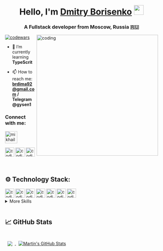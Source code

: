 <h1 align="center">Hello, I'm <a href="https://www.linkedin.com/in/dmitry-borisenko-9a8144128/" target="_blank">Dmitry Borisenko</a> 
<img src="https://github.com/blackcater/blackcater/raw/main/images/Hi.gif" height="32"/></h1>
<h3 align="center">A Fullstack developer from Moscow, Russia 🇷🇺</h3>

<img align="right" alt="coding" width="400" src="https://c.tenor.com/2uyENRmiUt0AAAAC/coding.gif">
<a href="https://www.codewars.com/" target="blank"><img alt="codewars" src="https://www.codewars.com/users/gysen/badges/large"></a>

- 🌱 I’m currently learning **TypeScrit**

- 📫 How to reach me: **brdima92@gmail.com / Telegram @gysen1**




<h3 align="left">Connect with me:</h3>
<p align="left">
<a href="https://www.linkedin.com/in/dmitry-borisenko-9a8144128/" target="_blank"><img align="center" src="https://raw.githubusercontent.com/rahuldkjain/github-profile-readme-generator/master/src/images/icons/Social/linked-in-alt.svg" alt="mikhail-gorbadey" height="40" width="40" /></a>


<a href="https://t.me/gysen1" target="_blank"> <img alt="coding" height="30" src="https://badges.aleen42.com/src/telegram.svg"></a>
<a href="https://instagram.com/gysen?igshid=YmMyMTA2M2Y=" target="_blank"><img alt="coding" height="30" src="https://badges.aleen42.com/src/instagram.svg"></a>
<a href="https://www.facebook.com/dmborisenko" target="_blank"><img alt="coding" height="30" src="https://badges.aleen42.com/src/facebook.svg"></a>

<br>


## ⚙️ Technology Stack:

  <img alt="coding" height="30" src="https://badges.aleen42.com/src/javascript.svg">
  <img alt="coding" height="30" src="https://badges.aleen42.com/src/typescript.svg">
  <img alt="coding" height="30" src="https://badges.aleen42.com/src/react.svg">
  <img alt="coding" height="30" src="https://badges.aleen42.com/src/redux.svg">
  <img alt="coding" height="30" src="https://badges.aleen42.com/src/node.svg">
  <img alt="coding" height="30" src="https://badges.aleen42.com/src/docker.svg">
  <img alt="coding" height="30" src="https://badges.aleen42.com/src/webpack.svg">

  
<details>
<summary>More Skills</summary>
<br>
  
  <img alt="coding" height="30" src="https://badges.aleen42.com/src/github.svg">
  <br>
  <br>
  <img alt="coding" height="30" src="https://badges.aleen42.com/src/gitlab.svg">
  <br>
  <br>
  <img alt="coding" height="30" src="https://badges.aleen42.com/src/visual_studio_code.svg">
  <br>
  <br>
  <img alt="coding" height="30" src="https://badges.aleen42.com/src/eslint.svg">
  <br>
  <br>
  <img alt="coding" height="30" src="https://badges.aleen42.com/src/jest_1.svg">
  <br>
  <br>
  <img alt="coding" height="30" src="https://badges.aleen42.com/src/npm.svg">
  <br>
  <br>
  <img alt="coding" height="30" src="https://badges.aleen42.com/src/tailwindcss.svg">
  
</details>

<br>

## &#x1f4c8; GitHub Stats

<br>

<a href="https://github.com/braydoncoyer">
  <img align="center" style="margin:0.5rem" src="https://github-readme-stats.vercel.app/api/top-langs/?username=braydoncoyer&hide=html,css&title_color=ffffff&text_color=c9cacc&icon_color=4AB197&bg_color=1A2B34" />
</a>

<a align="right" href="https://github.com/braydoncoyer">
  <img align="center" style="margin:0.5rem" src="https://github-readme-stats.vercel.app/api?username=braydoncoyer&show_icons=true&line_height=27&count_private=true&title_color=ffffff&text_color=c9cacc&icon_color=4AB097&bg_color=1A2B34" alt="Martin's GitHub Stats" />
</a>

<br>



